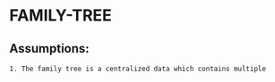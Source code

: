 # FAMILY-TREE

## Assumptions:
    1. The family tree is a centralized data which contains multiple
